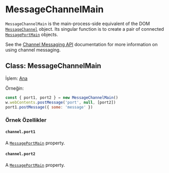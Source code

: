 # MessageChannelMain

`MessageChannelMain` is the main-process-side equivalent of the DOM [`MessageChannel`][] object. Its singular function is to create a pair of connected [`MessagePortMain`](message-port-main.md) objects.

See the [Channel Messaging API][] documentation for more information on using channel messaging.

## Class: MessageChannelMain

İşlem: [Ana](../glossary.md#main-process)

Örneğin:
```js
const { port1, port2 } = new MessageChannelMain()
w.webContents.postMessage('port', null, [port2])
port1.postMessage({ some: 'message' })
```

### Örnek Özellikler

#### `channel.port1`

A [`MessagePortMain`](message-port-main.md) property.

#### `channel.port2`

A [`MessagePortMain`](message-port-main.md) property.

[`MessageChannel`]: https://developer.mozilla.org/en-US/docs/Web/API/MessageChannel
[Channel Messaging API]: https://developer.mozilla.org/en-US/docs/Web/API/Channel_Messaging_API
